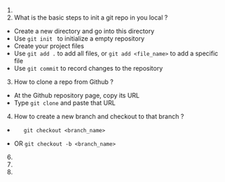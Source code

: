 1.
2. What is the basic steps to init a git repo in you local ?
  - Create a new directory and go into this directory
  - Use ```git init ``` to initialize a empty repository
  - Create your project files
  - Use ```git add .``` to add all files, or ```git add <file_name>``` to add a specific file
  - Use ```git commit``` to record changes to the repository
3. How to clone a repo from Github ?
  - At the Github repository page, copy its URL
  - Type ```git clone``` and paste that URL   
4. How to create a new branch and checkout to that branch ?
  - ```git branch <branch_name>
       git checkout <branch_name>
    ```
  - OR ```git checkout -b <branch_name>```
6. 
7.
8.
